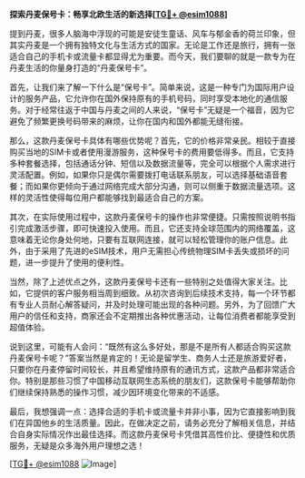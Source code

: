 **探索丹麦保号卡：畅享北欧生活的新选择[[TG💪+ @esim1088](https://t.me/s/esim1088)]**

提到丹麦，很多人脑海中浮现的可能是安徒生童话、风车与郁金香的荷兰印象，但其实丹麦是一个拥有独特文化与生活方式的国家。无论是工作还是旅行，拥有一张适合自己的手机卡或流量卡都显得尤为重要。而今天，我们要聊的就是一款专为在丹麦生活的你量身打造的“丹麦保号卡”。

首先，让我们来了解一下什么是“保号卡”。简单来说，这是一种专门为国际用户设计的服务产品，它允许你在国外保持原有的手机号码，同时享受本地化的通信服务。对于经常往返于中国与丹麦之间的人来说，“保号卡”无疑是一个福音，因为它避免了频繁更换号码带来的麻烦，让你在国内和国外都能无缝衔接。

那么，这款丹麦保号卡具体有哪些优势呢？首先，它的价格非常亲民。相较于直接购买当地的SIM卡或者使用漫游服务，这种保号卡的费用要低得多。而且，它支持多种套餐选择，包括通话分钟、短信以及数据流量等，完全可以根据个人需求进行灵活配置。例如，如果你只是偶尔需要拨打电话联系朋友，可以选择基础语音套餐；而如果你更倾向于通过网络完成大部分沟通，则可以侧重于数据流量选项。这样的灵活性使得每位用户都能够找到最适合自己的方案。

其次，在实际使用过程中，这款丹麦保号卡的操作也非常便捷。只需按照说明书指引完成激活步骤，即可快速投入使用。而且，它还支持全球范围内的网络覆盖，这意味着无论你身处何地，只要有互联网连接，就可以轻松管理你的账户信息。此外，由于采用了先进的eSIM技术，用户无需担心传统物理SIM卡丢失或损坏的问题，进一步提升了使用的便利性。

当然，除了上述优点之外，这款丹麦保号卡还有一些特别之处值得大家关注。比如，它提供的客户服务相当周到细致。从初次咨询到后续技术支持，每一个环节都有专业人员耐心解答疑问，并及时处理可能出现的各种问题。另外，为了回馈广大用户的信任和支持，商家还会不定期推出各种优惠活动，让每位消费者都能享受到超值体验。

说到这里，可能有人会问：“既然有这么多好处，那是不是所有人都适合购买这款丹麦保号卡呢？”答案当然是肯定的！无论是留学生、商务人士还是旅游爱好者，只要你在丹麦停留时间较长，并且希望维持原有的通讯方式，这款产品都非常适合你。特别是那些习惯了中国移动互联网生态系统的朋友们，这款保号卡能够帮助你们继续保持熟悉的操作习惯，减少因环境变化带来的不适感。

最后，我想强调一点：选择合适的手机卡或流量卡并非小事，因为它直接影响到我们在异国他乡的生活质量。因此，在做决定之前，请务必充分了解相关信息，并结合自身实际情况作出最佳选择。而这款丹麦保号卡凭借其高性价比、便捷性和优质服务，无疑是众多海外用户理想之选！

[[TG💪+ @esim1088](https://t.me/s/esim1088) ![Image](https://i.postimg.cc/4NQfJmqS/Snipaste-2025-05-13-00-14-12.png)]